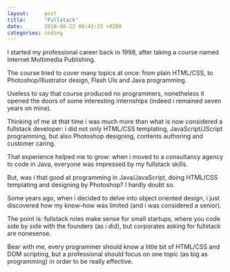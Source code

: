 ```yaml
---
layout:     post
title:      "Fullstack"
date:       2018-06-22 09:41:33 +0200
categories: coding
---
```


I started my professional career back in 1998, after taking a course named Internet Multimedia Publishing.

The course tried to cover many topics at once: from plain HTML/CSS, to Photoshop/Illustrator design, Flash UIs and Java programming.

Useless to say that course produced no programmers, nonetheless it opened the doors of some interesting internships (indeed i remained seven years on mine).

Thinking of me at that time i was much more than what is now considered a fullstack developer: i did not only HTML/CSS templating, JavaScript/JScript programming, but also Photoshop designing, contents authoring and customer caring.

That experience helped me to grow: when i moved to a consultancy agency to code in Java, everyone was impressed by my fullstack skills.

But, was i that good at programming in Java/JavaScript, doing HTML/CSS templating and designing by Photoshop? I hardly doubt so.

Some years ago, when i decided to delve into object oriented design, i just discovered how my know-how was limited (and i was considered a senior).

The point is: fullstack roles make sense for small startups, where you code side by side with the founders (as i did), but corporates asking for fullstack are nonesense.

Bear with me, every programmer should know a little bit of HTML/CSS and DOM scripting, but a professional should focus on one topic (as big as programming) in order to be really effective.
